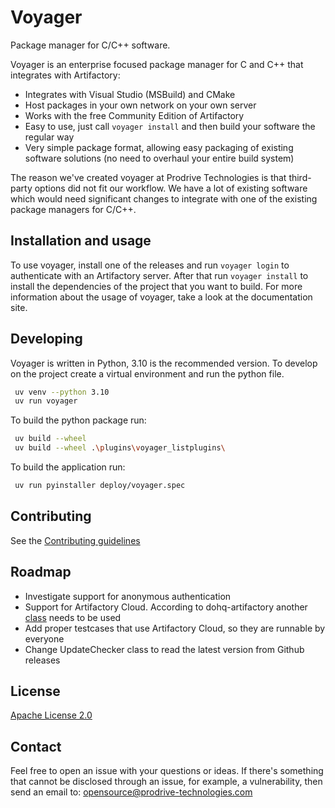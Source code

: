 # Voyager
Package manager for C/C++ software.

Voyager is an enterprise focused package manager for C and C++ that integrates with Artifactory:
- Integrates with Visual Studio (MSBuild) and CMake
- Host packages in your own network on your own server
- Works with the free Community Edition of Artifactory
- Easy to use, just call `voyager install` and then build your software the regular way
- Very simple package format, allowing easy packaging of existing software solutions (no need to overhaul your entire build system)

The reason we've created voyager at Prodrive Technologies is that third-party options did not fit our workflow.
We have a lot of existing software which would need significant changes to integrate with one of the existing package managers for C/C++.

## Installation and usage
To use voyager, install one of the releases and run `voyager login` to authenticate with an Artifactory server.
After that run `voyager install` to install the dependencies of the project that you want to build.
For more information about the usage of voyager, take a look at the documentation site.

## Developing
Voyager is written in Python, 3.10 is the recommended version. To develop on the project create a virtual environment and run the python file.
```bash
 uv venv --python 3.10
 uv run voyager
```

To build the python package run:
```bash
 uv build --wheel
 uv build --wheel .\plugins\voyager_listplugins\
```

To build the application run:
```bash
 uv run pyinstaller deploy/voyager.spec
```

## Contributing
See the [Contributing guidelines](CONTRIBUTING.md)

## Roadmap
- Investigate support for anonymous authentication
- Support for Artifactory Cloud. According to dohq-artifactory another [class](https://devopshq.github.io/artifactory/#artifactory-saas) needs to be used
- Add proper testcases that use Artifactory Cloud, so they are runnable  by everyone
- Change UpdateChecker class to read the latest version from Github releases

## License
[Apache License 2.0](https://choosealicense.com/licenses/apache-2.0/)

## Contact
Feel free to open an issue with your questions or ideas.
If there's something that cannot be disclosed through an issue, for example, a vulnerability, then send an email to: opensource@prodrive-technologies.com
